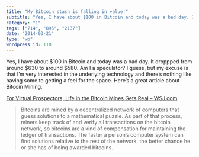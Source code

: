 ```yaml
---
title: "My Bitcoin stash is falling in value!"
subtitle: "Yes, I have about $100 in Bitcoin and today was a bad day. It droppped from around $630 to around $5..."
category: "1"
tags: ["714", "895", "2137"]
date: "2014-03-21"
type: "wp"
wordpress_id: 110
---
```

Yes, I have about $100 in Bitcoin and today was a bad day. It droppped from around $630 to around $580. Am I a speculator? I guess, but my excuse is that I’m very interested in the underlying technology and there’s nothing like having some to getting a feel for the space. Here’s a great article about Bitcoin Mining.

[For Virtual Prospectors, Life in the Bitcoin Mines Gets Real – WSJ.com](http://online.wsj.com/news/articles/SB10001424127887324665604579079721277783300?mod=rss_mobile_uber_feed&mg=reno64-wsj&url=http%3A%2F%2Fonline.wsj.com%2Farticle%2FSB10001424127887324665604579079721277783300.html%3Fmod%3Drss_mobile_uber_feed):

> Bitcoins are mined by a decentralized network of computers that guess solutions to a mathematical puzzle. As part of that process, miners keep track of and verify all transactions on the bitcoin network, so bitcoins are a kind of compensation for maintaining the ledger of transactions. The faster a person’s computer system can find solutions relative to the rest of the network, the better chance he or she has of being awarded bitcoins.
